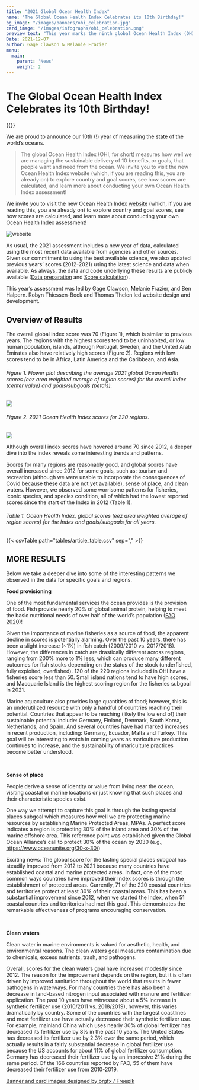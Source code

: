 ```yaml
---
title: "2021 Global Ocean Health Index"
name: "The Global Ocean Health Index Celebrates its 10th Birthday!"
bg_image: "/images/banners/ohi_celebration.jpg"
card_image: "/images/infographs/ohi_celebration.png"
preview_text: "This year marks the ninth global Ocean Health Index (OHI, for short) assessment measuring the sustainable delivery of 10 benefits, or goals, that people want and need from the ocean. The ..."
Date: 2021-12-07
author: Gage Clawson & Melanie Frazier
menu:
  main:
    parent: 'News'
    weight: 2
---
```


# The Global Ocean Health Index Celebrates its 10th Birthday!

{{<newsHead>}}


We are proud to announce our 10th (!) year of measuring the state of the world’s oceans. 

>  The global Ocean Health Index (OHI, for short) measures how well we are managing the sustainable delivery of 10 benefits, or goals, that people want and need from the ocean. 
We invite you to visit the new Ocean Health Index website (which, if you are reading this, you are already on) to explore country and goal scores, see how scores are calculated, and learn more about conducting your own Ocean Health Index assessment!

We invite you to visit the new Ocean Health Index [website](../../) (which, if you are reading this, you are already on) to explore country and goal scores, see how scores are calculated, and learn more about conducting your own Ocean Health Index assessment!

![website](/images/misc/ohi_website.png)

As usual, the 2021 assessment includes a new year of data, calculated using the most recent data available from agencies and other sources. Given our commitment to using the best available science, we also updated previous years’ scores (2012-2021) using the latest science and data when available. As always, the data and code underlying these results are publicly available ([Data preparation](https://github.com/OHI-Science/ohiprep_v2021) and [Score calculation](https://github.com/OHI-Science/ohi-global/releases)).

This year’s assessment was led by Gage Clawson, Melanie Frazier, and Ben Halpern. Robyn Thiessen-Bock and Thomas Thelen led website design and development. 

## Overview of Results

The overall global index score was 70 (Figure 1), which is similar to previous years. The regions with the highest scores tend to be uninhabited, or low human population, islands, although Portugal, Sweden, and the United Arab Emirates also have relatively high scores (Figure 2). Regions with low scores tend to be in Africa, Latin America and the Caribbean, and Asia.

###### Figure 1. Flower plot describing the average 2021 global Ocean Health scores (eez area weighted average of region scores) for the overall Index (center value) and goals/subgoals (petals).

![](/images/flower_GlobalAverage.png)

###### Figure 2. 2021 Ocean Health Index scores for 220 regions.

![](/images/infographs/global_map_Index_2021_mol.png)

Although overall index scores have hovered around 70 since 2012, a deeper dive into the index reveals some interesting trends and patterns.

Scores for many regions are reasonably good, and global scores have overall increased since 2012 for some goals, such as: tourism and recreation (although we were unable to incorporate the consequences of Covid because these data are not yet available), sense of place, and clean waters. However, we observed some worrisome patterns for fisheries, iconic species, and species condition, all of which had the lowest reported scores since the start of the Index in 2012 (Table 1).

###### Table 1. Ocean Health Index, global scores (eez area weighted average of region scores) for the Index and goals/subgoals for all years.

{{< csvTable path="tables/article_table.csv" sep="," >}}


## MORE RESULTS

Below we take a deeper dive into some of the interesting patterns we observed in the data for specific goals and regions.  

**Food provisioning**

One of the most fundamental services the ocean provides is the provision of food. Fish provide nearly 20% of global animal protein, helping to meet the basic nutritional needs of over half of the world’s population ([FAO 2020](https://www.fao.org/state-of-fisheries-aquaculture))! 

Given the importance of marine fisheries as a source of food, the apparent decline in scores is potentially alarming. Over the past 10 years, there has been a slight increase (~1%) in fish catch (2009/2010 vs. 2017/2018). However, the differences in catch are drastically different across regions, ranging from 200% more to 1% less, which can produce many different outcomes for fish stocks depending on the status of the stock (underfished, fully exploited, overfished). 120 of the 220 regions included in OHI have a fisheries score less than 50. Small island nations tend to have high scores, and Macquarie Island is the highest scoring region for the fisheries subgoal in 2021.

Marine aquaculture also provides large quantities of food; however, this is an underutilized resource with only a handful of countries reaching their potential. Countries that appear to be reaching (likely the low end of) their sustainable potential include: Germany, Finland, Denmark, South Korea, Netherlands, and Spain. And several countries have had marked increases in recent production, including: Germany, Ecuador, Malta and Turkey. This goal will be interesting to watch in coming years as mariculture production continues to increase, and the sustainability of mariculture practices become better understood.

<br>

**Sense of place**

People derive a sense of identity or value from living near the ocean, visiting coastal or marine locations or just knowing that such places and their characteristic species exist. 

One way we attempt to capture this goal is through the lasting special places subgoal which measures how well we are protecting marine resources by establishing Marine Protected Areas, MPAs. A perfect score indicates a region is protecting 30% of the inland area and 30% of the marine offshore area. This reference point was established given  the Global Ocean Alliance’s call to protect 30% of the ocean by 2030 (e.g., https://www.oceanunite.org/30-x-30/)

Exciting news: The global score for the lasting special places subgoal has steadily improved from 2012 to 2021 because many countries have established coastal and marine protected areas. In fact, one of the most common ways countries have improved their Index scores is through the establishment of protected areas. Currently, 71 of the 220 coastal countries and territories protect at least 30% of their coastal areas. This has been a substantial improvement since 2012, when we started the Index, when 51 coastal countries and territories had met this goal. This demonstrates the remarkable effectiveness of programs encouraging conservation.

<br>

**Clean waters**

Clean water in marine environments is valued for aesthetic, health, and environmental reasons.  The clean waters goal measures contamination due to chemicals, excess nutrients, trash, and pathogens.

Overall, scores for the clean waters goal have increased modestly since 2012. The reason for the improvement depends on the region, but it is often driven by improved sanitation throughout the world that results in fewer pathogens in waterways.  For many countries there has also been a decrease in land-based nitrogen input associated with manure and fertilizer application. The past 10 years have witnessed about a 5% increase in synthetic fertilizer use (2010/2011 vs. 2018/2019), however, this varies dramatically by country. Some of the countries with the largest coastlines and most fertilizer use have actually decreased their synthetic fertilizer use. For example, mainland China which uses nearly 30% of global fertilizer has decreased its fertilizer use by 8% in the past 10 years. The United States has decreased its fertilizer use by 2.3% over the same period, which actually results in a fairly substantial decrease in global fertilizer use because the US accounts for about 11% of global fertilizer consumption. Germany has decreased their fertilizer use by an impressive 21% during the same period. Of the 166 countries reported by FAO, 55 of them have decreased their fertilizer use from 2010-2019.


<a href=http://www.freepik.com>Banner and card images designed by brgfx / Freepik</a>